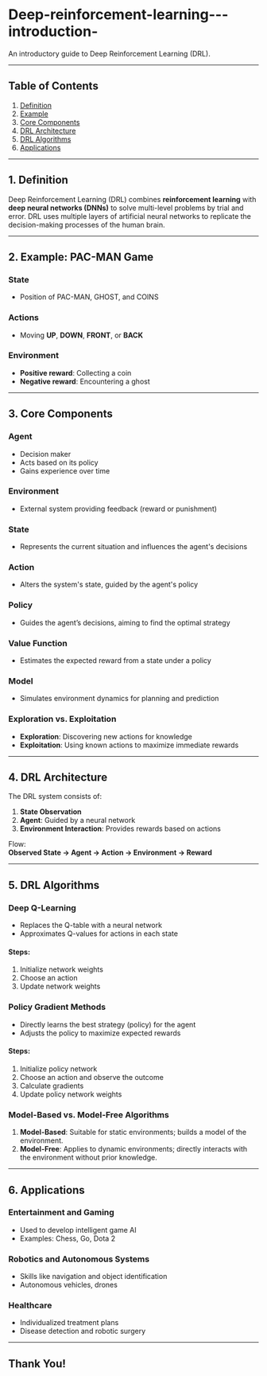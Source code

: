 # Deep-reinforcement-learning---introduction-
An introductory guide to Deep Reinforcement Learning (DRL).

---

## Table of Contents
1. [Definition](#definition)
2. [Example](#example)
3. [Core Components](#core-components)
4. [DRL Architecture](#drl-architecture)
5. [DRL Algorithms](#drl-algorithms)
6. [Applications](#applications)

---

## 1. Definition
Deep Reinforcement Learning (DRL) combines **reinforcement learning** with **deep neural networks (DNNs)** to solve multi-level problems by trial and error. DRL uses multiple layers of artificial neural networks to replicate the decision-making processes of the human brain.

---

## 2. Example: PAC-MAN Game
### State
- Position of PAC-MAN, GHOST, and COINS  

### Actions
- Moving **UP**, **DOWN**, **FRONT**, or **BACK**  

### Environment
- **Positive reward**: Collecting a coin  
- **Negative reward**: Encountering a ghost  

---

## 3. Core Components
### Agent
- Decision maker  
- Acts based on its policy  
- Gains experience over time  

### Environment
- External system providing feedback (reward or punishment)  

### State
- Represents the current situation and influences the agent's decisions  

### Action
- Alters the system's state, guided by the agent's policy  

### Policy
- Guides the agent’s decisions, aiming to find the optimal strategy  

### Value Function
- Estimates the expected reward from a state under a policy  

### Model
- Simulates environment dynamics for planning and prediction  

### Exploration vs. Exploitation
- **Exploration**: Discovering new actions for knowledge  
- **Exploitation**: Using known actions to maximize immediate rewards  

---

## 4. DRL Architecture
The DRL system consists of:  
1. **State Observation**  
2. **Agent**: Guided by a neural network  
3. **Environment Interaction**: Provides rewards based on actions  

Flow:  
**Observed State → Agent → Action → Environment → Reward**  

---

## 5. DRL Algorithms
### Deep Q-Learning
- Replaces the Q-table with a neural network  
- Approximates Q-values for actions in each state  

#### Steps:
1. Initialize network weights  
2. Choose an action  
3. Update network weights  

### Policy Gradient Methods
- Directly learns the best strategy (policy) for the agent  
- Adjusts the policy to maximize expected rewards  

#### Steps:
1. Initialize policy network  
2. Choose an action and observe the outcome  
3. Calculate gradients  
4. Update policy network weights  

### Model-Based vs. Model-Free Algorithms
1. **Model-Based**: Suitable for static environments; builds a model of the environment.  
2. **Model-Free**: Applies to dynamic environments; directly interacts with the environment without prior knowledge.  

---

## 6. Applications
### Entertainment and Gaming
- Used to develop intelligent game AI  
- Examples: Chess, Go, Dota 2  

### Robotics and Autonomous Systems
- Skills like navigation and object identification  
- Autonomous vehicles, drones  

### Healthcare
- Individualized treatment plans  
- Disease detection and robotic surgery  

---

## Thank You!  

